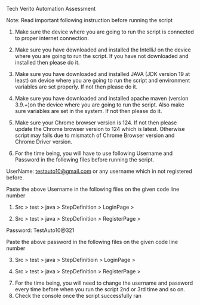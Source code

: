 
Tech Verito Automation Assessment

Note: Read important following instruction before running the script

1.	Make sure the device where you are going to run the script is connected to proper internet connection.

2.	Make sure you have downloaded and installed the IntelliJ on the device where you are going to run the script. If you have not downloaded and installed then please do it.

3.	Make sure you have downloaded and installed JAVA (JDK version 19 at least) on device where you are going to run the script and environment variables are set properly. If not then please do it.

4.	Make sure you have downloaded and installed apache maven (version 3.9.+)on the device where you are going to run the script. Also make sure variables are set in the system. If not then please do it.

5.	Make sure your Chrome browser version is 124. If not then please update the Chrome browser version to 124 which is latest. Otherwise script may fails due to mismatch of Chrome Browser version and Chrome Driver version.

6.	For the time being, you will have to use following Username and Password in the following files before running the script.

UserName: testauto10@gmail.com or any username which in not registered before.

Paste the above Username in the following files on the given code line number

1)	Src > test > java > StepDefinition > LoginPage >

2)	Src > test > java > StepDefinition > RegisterPage > 


Password: TestAuto10@321

Paste the above password in the following files on the given code line number

3)	Src > test > java > StepDefinitioin > LoginPage > 

4)	Src > test > java > StepDefinition > RegisterPage > 

7.	For the time being, you will need to change the username and password every time before when you run the script 2nd or 3rd time and so on. 
8.	Check the console once the script successfully ran
